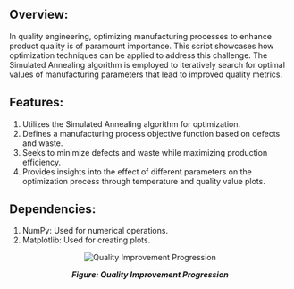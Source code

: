 ## Overview:
In quality engineering, optimizing manufacturing processes to enhance product quality is of paramount importance. This script showcases how optimization techniques can be applied to address this challenge. The Simulated Annealing algorithm is employed to iteratively search for optimal values of manufacturing parameters that lead to improved quality metrics.

## Features:
1. Utilizes the Simulated Annealing algorithm for optimization.
2. Defines a manufacturing process objective function based on defects and waste.
3. Seeks to minimize defects and waste while maximizing production efficiency.
4. Provides insights into the effect of different parameters on the optimization process through temperature and quality value plots.

## Dependencies:
1. NumPy: Used for numerical operations.
2. Matplotlib: Used for creating plots.
<div align="center">
  <img src="https://github.com/omaraljaved/Manufacturing_Quality_Optimization/assets/67588258/ecd9d280-db11-49a7-9bff-5b5816a7b293" alt="Quality Improvement Progression">
  <p><em><strong>Figure: Quality Improvement Progression</strong></em></p>
</div>
